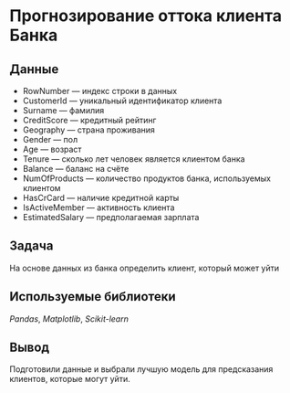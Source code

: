 # Прогнозирование оттока клиента Банка

## Данные

- RowNumber — индекс строки в данных
- CustomerId — уникальный идентификатор клиента
- Surname — фамилия
- CreditScore — кредитный рейтинг
- Geography — страна проживания
- Gender — пол
- Age — возраст
- Tenure — сколько лет человек является клиентом банка
- Balance — баланс на счёте
- NumOfProducts — количество продуктов банка, используемых клиентом
- HasCrCard — наличие кредитной карты
- IsActiveMember — активность клиента
- EstimatedSalary — предполагаемая зарплата

## Задача

На основе данных из банка определить клиент, который может уйти

## Используемые библиотеки
*Pandas*, *Matplotlib*, *Scikit-learn*

## Вывод

Подготовили данные и выбрали лучшую модель для предсказания клиентов, которые могут уйти.